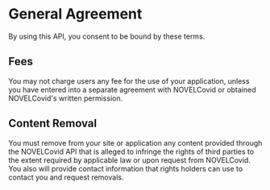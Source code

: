 # General Agreement
By using this API, you consent to be bound by these terms.

## Fees
You may not charge users any fee for the use of your application, unless you have entered into a separate agreement with NOVELCovid or obtained NOVELCovid's written permission.
    
## Content Removal
You must remove from your site or application any content provided through the NOVELCovid API that is alleged to infringe the rights of third parties to the extent required by applicable law or upon request from NOVELCovid. You also will provide contact information that rights holders can use to contact you and request removals.


